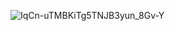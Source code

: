 ![IqCn-uTMBKiTg5TNJB3yun_8Gv-Y](https://user-images.githubusercontent.com/25844321/189751997-69964ef0-5ae1-4345-ac2c-ed52e2b15aae.gif)
